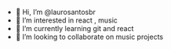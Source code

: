 - 👋 Hi, I’m @laurosantosbr
- 👀 I’m interested in react , music
- 🌱 I’m currently learning git and react
- 💞️ I’m looking to collaborate on music projects

<!---
laurosantosbr/laurosantosbr is a ✨ special ✨ repository because its `README.md` (this file) appears on your GitHub profile.
You can click the Preview link to take a look at your changes.
--->
